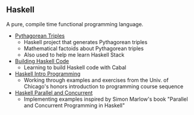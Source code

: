 ## Haskell
A pure, compile time functional programming language. 
* [Pythagorean Triples](pythagTriples/)
  - Haskell project that generates Pythagorean triples
  - Mathematical factoids about Pythagorean triples
  - Also used to help me learn Haskell Stack
* [Building Haskell Code](buildingHaskellCode/)
  - Learning to build Haskell code with Cabal
* [Haskell Intro Programming](haskellIntroProgramming/)
  - Working through examples and exercises from the Univ. of Chicago's
    honors introduction to programming course sequence
* [Haskell Parallel and Concurrent](haskellParallelAndConcurrent/)
  - Implementing examples inspired by Simon Marlow's book
    "Parallel and Concurrent Programming in Haskell"

